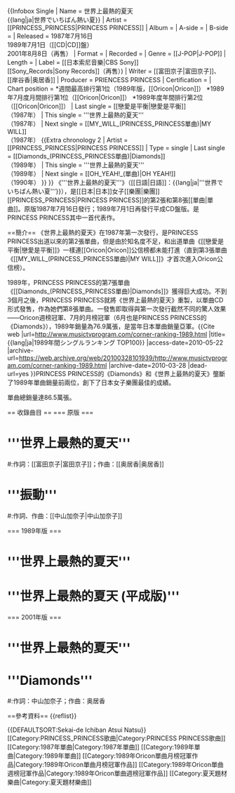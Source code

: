 {{Infobox Single
| Name           = 世界上最熱的夏天<br />{{lang|ja|世界でいちばん熱い夏}}
| Artist         = [[PRINCESS_PRINCESS|PRINCESS PRINCESS]]
| Album          = 
| A-side         = 
| B-side         = 
| Released       = 1987年7月16日<br />1989年7月1日（[[CD|CD]]盤）<br />2001年8月8日（再售）
| Format         = 
| Recorded       = 
| Genre          = [[J-POP|J-POP]]
| Length         = 
| Label          = [[日本索尼音樂|CBS Sony]]<br />[[Sony_Records|Sony Records]]（再售）)
| Writer         = [[富田京子|富田京子]]、[[岸谷香|奥居香]]
| Producer       = PRIENCESS PRINCESS
| Certification  = 
| Chart position = *週間最高排行第1位（1989年版，[[Oricon|Oricon]]）
*1989年7月度月間排行第1位（[[Oricon|Oricon]]）
*1989年度年間排行第2位（[[Oricon|Oricon]]）
  | Last single    = [[戀愛是平衡|戀愛是平衡]] <br /> （1987年）
  | This single    = '''世界上最熱的夏天''' <br /> （1987年）
  | Next single    = [[MY_WILL_(PRINCESS_PRINCESS單曲)|MY WILL]]<br />（1987年）
{{Extra chronology 2
  | Artist         = [[PRINCESS_PRINCESS|PRINCESS PRINCESS]]
  | Type           = single
  | Last single    = [[Diamonds_(PRINCESS_PRINCESS單曲)|Diamonds]]<br />（1989年）
  | This single    = '''世界上最熱的夏天''' <br /> （1989年）
  | Next single    = [[OH_YEAH!_(單曲)|OH YEAH!]]<br />（1990年）
  }}
}}
《'''世界上最熱的夏天'''》（[[日語|日語]]：{{lang|ja|'''世界でいちばん熱い夏'''}}），是[[日本|日本]]女子[[樂團|樂團]][[PRINCESS_PRINCESS|PRINCESS PRINCESS]]的第2張和第8張[[單曲|單曲]]。原版1987年7月16日發行；1989年7月1日再發行平成CD盤版。是PRINCESS PRINCESS其中一首代表作。

==簡介==
《世界上最熱的夏天》在1987年第一次發行，是PRINCESS PRINCESS出道以來的第2張單曲，但是由於知名度不足，和出道單曲《[[戀愛是平衡|戀愛是平衡]]》一樣連[[Oricon|Oricon]]公信榜都未能打進（直到第3張單曲《[[MY_WILL_(PRINCESS_PRINCESS單曲)|MY WILL]]》才首次進入Oricon公信榜）。

1989年，PRINCESS PRINCESS的第7張單曲《[[Diamonds_(PRINCESS_PRINCESS單曲)|Diamonds]]》獲得巨大成功。不到3個月之後，PRINCESS PRINCESS就將《世界上最熱的夏天》重製，以單曲CD形式發售，作為她們第8張單曲。一發售即取得與第一次發行截然不同的驚人效果——Oricon週榜冠軍、7月的月榜冠軍（6月也是PRINCESS PRINCESS的《Diamonds》），1989年銷量為76.9萬張，是當年日本單曲銷量亞軍。<ref>{{Cite web |url=http://www.musictvprogram.com/corner-ranking-1989.html |title={{lang|ja|1989年間シングルランキング TOP100}} |access-date=2010-05-22 |archive-url=https://web.archive.org/web/20100328101939/http://www.musictvprogram.com/corner-ranking-1989.html |archive-date=2010-03-28 |dead-url=yes }}</ref>PRINCESS PRINCESS的《Diamonds》和《世界上最熱的夏天》壟斷了1989年單曲銷量前兩位，創下了日本女子樂團最佳的成績。

單曲總銷量達86.5萬張。

== 收錄曲目 ==
=== 原版 ===
# '''世界上最熱的夏天'''
#:作詞：[[富田京子|富田京子]]；作曲：[[奥居香|奥居香]]
# '''振動'''
#:作詞、作曲：[[中山加奈子|中山加奈子]]

=== 1989年版 ===
# '''世界上最熱的夏天'''
# '''世界上最熱的夏天 (平成版)'''

=== 2001年版 ===
# '''世界上最熱的夏天'''
# '''Diamonds'''
#:作詞：中山加奈子；作曲：奥居香

==參考資料==
{{reflist}}

{{DEFAULTSORT:Sekai-de Ichiban Atsui Natsu}}
[[Category:PRINCESS_PRINCESS歌曲|Category:PRINCESS PRINCESS歌曲]]
[[Category:1987年單曲|Category:1987年單曲]]
[[Category:1989年單曲|Category:1989年單曲]]
[[Category:1989年Oricon單曲月榜冠軍作品|Category:1989年Oricon單曲月榜冠軍作品]]
[[Category:1989年Oricon單曲週榜冠軍作品|Category:1989年Oricon單曲週榜冠軍作品]]
[[Category:夏天題材樂曲|Category:夏天題材樂曲]]